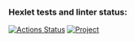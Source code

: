 ### Hexlet tests and linter status:
[![Actions Status](https://github.com/Obyrif/java-project-78/actions/workflows/hexlet-check.yml/badge.svg)](https://github.com/Obyrif/java-project-78/actions)
[![Project](https://github.com/Obyrif/java-project-78/actions/workflows/main.yml/badge.svg?event=check_run)](https://github.com/Obyrif/java-project-78/actions/workflows/main.yml)
